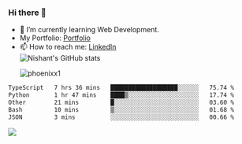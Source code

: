 ### Hi there 👋

<!--
**phoenixx1/phoenixx1** is a ✨ _special_ ✨ repository because its `README.md` (this file) appears on your GitHub profile.

Here are some ideas to get you started:

- 🔭 I’m currently working on ...
- 🌱 I’m currently learning ...
- 👯 I’m looking to collaborate on ...
- 🤔 I’m looking for help with ...
- 💬 Ask me about ...
- 📫 How to reach me: ...
- 😄 Pronouns: ...
- ⚡ Fun fact: ...
-->
- 🌱 I’m currently learning Web Development.
- My Portfolio: [Portfolio](https://phoenixx1.github.io/)
- 📫 How to reach me: [LinkedIn](https://www.linkedin.com/in/nishant-saxena-2609/)  
![Nishant's GitHub stats](https://github-readme-stats.vercel.app/api?username=phoenixx1&count_private=true)<p><img align="center" src="https://github-readme-streak-stats.herokuapp.com/?user=phoenixx1&" alt="phoenixx1" /></p>  
<!--START_SECTION:waka-->

```txt
TypeScript   7 hrs 36 mins   ███████████████████░░░░░░   75.74 %
Python       1 hr 47 mins    ████▒░░░░░░░░░░░░░░░░░░░░   17.74 %
Other        21 mins         █░░░░░░░░░░░░░░░░░░░░░░░░   03.60 %
Bash         10 mins         ▒░░░░░░░░░░░░░░░░░░░░░░░░   01.68 %
JSON         3 mins          ░░░░░░░░░░░░░░░░░░░░░░░░░   00.66 %
```

<!--END_SECTION:waka-->

![](https://komarev.com/ghpvc/?username=phoenixx1&style=plastic)

<!-- ![Visitor Count](https://profile-counter.glitch.me/phoenixx1/count.svg) -->
